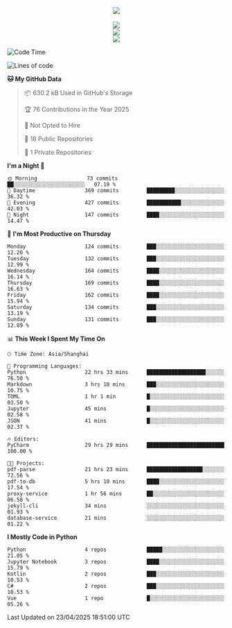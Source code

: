 <div align="center">
  <img src="https://readme-typing-svg.demolab.com?font=Zhi+Mang+Xing&size=40&pause=1000&color=000000&center=true&vCenter=true&lines=Baymax%E5%B0%8F%E6%8C%AF;Hello%20World"/><br/>
  <br/>
  <img src="https://skillicons.dev/icons?i=java,kotlin,python,c,cpp,html,css,javascript" /><br/>
  <img src="https://skillicons.dev/icons?i=spring,vue,pytorch,maven,gradle,mysql,sqlite,linux" /><br/>
  <img src="https://skillicons.dev/icons?i=idea,pycharm,webstorm,androidstudio,vscode,git,vim,md" /><br/>
</div>

<!--START_SECTION:waka-->
![Code Time](http://img.shields.io/badge/Code%20Time-840%20hrs%2055%20mins-blue)

![Lines of code](https://img.shields.io/badge/From%20Hello%20World%20I%27ve%20Written-6.1%20million%20lines%20of%20code-blue)

**🐱 My GitHub Data** 

> 📦 630.2 kB Used in GitHub's Storage 
 > 
> 🏆 76 Contributions in the Year 2025
 > 
> 🚫 Not Opted to Hire
 > 
> 📜 18 Public Repositories 
 > 
> 🔑 1 Private Repositories 
 > 
**I'm a Night 🦉** 

```text
🌞 Morning                73 commits          ██░░░░░░░░░░░░░░░░░░░░░░░   07.19 % 
🌆 Daytime                369 commits         █████████░░░░░░░░░░░░░░░░   36.32 % 
🌃 Evening                427 commits         ███████████░░░░░░░░░░░░░░   42.03 % 
🌙 Night                  147 commits         ████░░░░░░░░░░░░░░░░░░░░░   14.47 % 
```
📅 **I'm Most Productive on Thursday** 

```text
Monday                   124 commits         ███░░░░░░░░░░░░░░░░░░░░░░   12.20 % 
Tuesday                  132 commits         ███░░░░░░░░░░░░░░░░░░░░░░   12.99 % 
Wednesday                164 commits         ████░░░░░░░░░░░░░░░░░░░░░   16.14 % 
Thursday                 169 commits         ████░░░░░░░░░░░░░░░░░░░░░   16.63 % 
Friday                   162 commits         ████░░░░░░░░░░░░░░░░░░░░░   15.94 % 
Saturday                 134 commits         ███░░░░░░░░░░░░░░░░░░░░░░   13.19 % 
Sunday                   131 commits         ███░░░░░░░░░░░░░░░░░░░░░░   12.89 % 
```


📊 **This Week I Spent My Time On** 

```text
🕑︎ Time Zone: Asia/Shanghai

💬 Programming Languages: 
Python                   22 hrs 33 mins      ███████████████████░░░░░░   76.50 % 
Markdown                 3 hrs 10 mins       ███░░░░░░░░░░░░░░░░░░░░░░   10.75 % 
TOML                     1 hr 1 min          █░░░░░░░░░░░░░░░░░░░░░░░░   03.50 % 
Jupyter                  45 mins             █░░░░░░░░░░░░░░░░░░░░░░░░   02.58 % 
JSON                     41 mins             █░░░░░░░░░░░░░░░░░░░░░░░░   02.37 % 

🔥 Editors: 
PyCharm                  29 hrs 29 mins      █████████████████████████   100.00 % 

🐱‍💻 Projects: 
pdf-parse                21 hrs 23 mins      ██████████████████░░░░░░░   72.56 % 
pdf-to-db                5 hrs 10 mins       ████░░░░░░░░░░░░░░░░░░░░░   17.54 % 
proxy-service            1 hr 56 mins        ██░░░░░░░░░░░░░░░░░░░░░░░   06.58 % 
jekyll-cli               34 mins             ░░░░░░░░░░░░░░░░░░░░░░░░░   01.93 % 
database-service         21 mins             ░░░░░░░░░░░░░░░░░░░░░░░░░   01.22 % 
```

**I Mostly Code in Python** 

```text
Python                   4 repos             █████░░░░░░░░░░░░░░░░░░░░   21.05 % 
Jupyter Notebook         3 repos             ████░░░░░░░░░░░░░░░░░░░░░   15.79 % 
Kotlin                   2 repos             ███░░░░░░░░░░░░░░░░░░░░░░   10.53 % 
C#                       2 repos             ███░░░░░░░░░░░░░░░░░░░░░░   10.53 % 
Vue                      1 repo              █░░░░░░░░░░░░░░░░░░░░░░░░   05.26 % 
```




 Last Updated on 23/04/2025 18:51:00 UTC
<!--END_SECTION:waka-->





